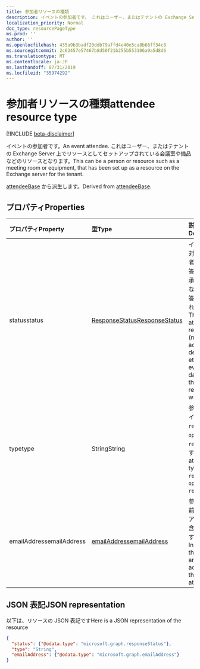 ```yaml
---
title: 参加者リソースの種類
description: イベントの参加者です。 これはユーザー、またはテナントの Exchange Server 上でリソースとしてセットアップされている会議室や備品などのリソースとなります。
localization_priority: Normal
doc_type: resourcePageType
ms.prod: ''
author: ''
ms.openlocfilehash: 435a9b3badf20ddb79affd4e40e5ca8b66ff34c8
ms.sourcegitcommit: 2c62457e57467b8d50f21b255b553106a9a5d8d6
ms.translationtype: MT
ms.contentlocale: ja-JP
ms.lasthandoff: 07/31/2019
ms.locfileid: "35974292"
---
```

# <a name="attendee-resource-type"></a><span data-ttu-id="2c431-104">参加者リソースの種類</span><span class="sxs-lookup"><span data-stu-id="2c431-104">attendee resource type</span></span>

[!INCLUDE [beta-disclaimer](../../includes/beta-disclaimer.md)]

<span data-ttu-id="2c431-105">イベントの参加者です。</span><span class="sxs-lookup"><span data-stu-id="2c431-105">An event attendee.</span></span> <span data-ttu-id="2c431-106">これはユーザー、またはテナントの Exchange Server 上でリソースとしてセットアップされている会議室や備品などのリソースとなります。</span><span class="sxs-lookup"><span data-stu-id="2c431-106">This can be a person or resource such as a meeting room or equipment, that has been set up as a resource on the Exchange server for the tenant.</span></span>

<span data-ttu-id="2c431-107">[attendeeBase](attendeebase.md) から派生します。</span><span class="sxs-lookup"><span data-stu-id="2c431-107">Derived from [attendeeBase](attendeebase.md).</span></span>

## <a name="properties"></a><span data-ttu-id="2c431-108">プロパティ</span><span class="sxs-lookup"><span data-stu-id="2c431-108">Properties</span></span>
| <span data-ttu-id="2c431-109">プロパティ</span><span class="sxs-lookup"><span data-stu-id="2c431-109">Property</span></span>     | <span data-ttu-id="2c431-110">型</span><span class="sxs-lookup"><span data-stu-id="2c431-110">Type</span></span>   |<span data-ttu-id="2c431-111">説明</span><span class="sxs-lookup"><span data-stu-id="2c431-111">Description</span></span>|
|:---------------|:--------|:----------|
|<span data-ttu-id="2c431-112">status</span><span class="sxs-lookup"><span data-stu-id="2c431-112">status</span></span>|[<span data-ttu-id="2c431-113">ResponseStatus</span><span class="sxs-lookup"><span data-stu-id="2c431-113">ResponseStatus</span></span>](responsestatus.md)|<span data-ttu-id="2c431-114">イベントに対する参加者からの応答 (なし、承諾、辞退など) と応答が送信された日時。</span><span class="sxs-lookup"><span data-stu-id="2c431-114">The attendee's response (none, accepted, declined, etc.) for the event and date-time that the response was sent.</span></span>|
|<span data-ttu-id="2c431-115">type</span><span class="sxs-lookup"><span data-stu-id="2c431-115">type</span></span>|<span data-ttu-id="2c431-116">String</span><span class="sxs-lookup"><span data-stu-id="2c431-116">String</span></span>|<span data-ttu-id="2c431-117">参加者のタイプは、`required`、`optional`、`resource` です。</span><span class="sxs-lookup"><span data-stu-id="2c431-117">The attendee type: `required`, `optional`, `resource`.</span></span>|
|<span data-ttu-id="2c431-118">emailAddress</span><span class="sxs-lookup"><span data-stu-id="2c431-118">emailAddress</span></span>|[<span data-ttu-id="2c431-119">emailAddress</span><span class="sxs-lookup"><span data-stu-id="2c431-119">emailAddress</span></span>](emailaddress.md)|<span data-ttu-id="2c431-120">参加者の名前と SMTP アドレスが含まれます。</span><span class="sxs-lookup"><span data-stu-id="2c431-120">Includes the name and SMTP address of the attendee.</span></span>|

## <a name="json-representation"></a><span data-ttu-id="2c431-121">JSON 表記</span><span class="sxs-lookup"><span data-stu-id="2c431-121">JSON representation</span></span>

<span data-ttu-id="2c431-122">以下は、リソースの JSON 表記です</span><span class="sxs-lookup"><span data-stu-id="2c431-122">Here is a JSON representation of the resource</span></span>

<!-- {
  "blockType": "resource",
  "optionalProperties": [

  ],
  "@odata.type": "microsoft.graph.attendee"
}-->

```json
{
  "status": {"@odata.type": "microsoft.graph.responseStatus"},
  "type": "String",
  "emailAddress": {"@odata.type": "microsoft.graph.emailAddress"}
}

```


<!-- uuid: 8fcb5dbc-d5aa-4681-8e31-b001d5168d79
2015-10-25 14:57:30 UTC -->
<!--
{
  "type": "#page.annotation",
  "description": "attendee resource",
  "keywords": "",
  "section": "documentation",
  "tocPath": "",
  "suppressions": []
}
-->
